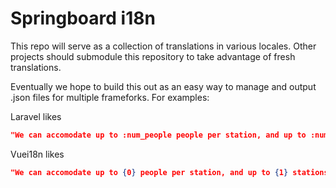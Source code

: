 # Springboard i18n

This repo will serve as a collection of translations in various locales. Other projects should submodule
this repository to take advantage of fresh translations.

Eventually we hope to build this out as an easy way to manage and output .json files for multiple frameforks. For examples:

Laravel likes
```json
"We can accomodate up to :num_people people per station, and up to :num_stations stations max": "We can accomodate up to :num_people people per station, and up to :num_stations stations max",
```

Vuei18n likes
```json
"We can accomodate up to {0} people per station, and up to {1} stations max": "We can accomodate up to {0} people per station, and up to {1} stations max",
```
 
